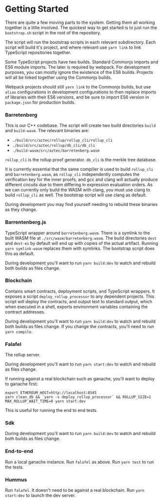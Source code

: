 # Getting Started

There are quite a few moving parts to the system. Getting them all working together is a little involved. The quickest
way to get started is to just run the `bootstrap.sh` script in the root of the repository.

The script will run the bootstrap scripts in each relevant subdirectory.
Each script will build it's project, and where relevant use `yarn link` to link TypeScript repositories together.

Some TypeScript projects have two builds. Standard Commonjs imports and ES6 module imports. The later is required by
webpack. For development purposes, you can mostly ignore the existence of the ES6 builds. Projects will all be linked
together using the Commonjs builds.

Webpack projects should still `yarn link` to the Commonjs builds, but use `alias` configurations in development
configurations to then replace imports of libraries with their ES6 versions, and be sure to import ES6 version
in `package.json` for production builds.

### Barretenberg

This is our C++ codebase. The script will create two build directories `build` and `build-wasm`.
The relevant binaries are:

- `./build/src/aztec/rollup/rollup_cli/rollup_cli`
- `./build/src/aztec/rollup/db_cli/db_cli`
- `./build-wasm/src/aztec/barretenberg.wasm`

`rollup_cli` is the rollup proof generator. `db_cli` is the merkle tree database.

It is currently essential that the same compilier is used to build `rollup_cli` and `barretenberg.wasm`, as `rollup_cli`
independently computes the verification key for the inner proofs, and gcc and clang will actually produce different
circuits due to them differing in expression evaluation orders. As we can currently only build the WASM with clang,
you must use clang to build `rollup_cli` as well. The bootstrap script will use clang as default.

During development you may find yourself needing to rebuild these binaries as they change.

### Barrentenberg.js

TypeScript wrapper around `barretenberg.wasm`. There is a symlink to the built WASM file at
`./src/wasm/barretenberg.wasm`. The build directories `dest` and `dest-es` by default will end up with copies of the
actual artifact. Running `yarn symlink-wasm` replaces them with symlinks. The bootstrap script does this as default.

During development you'll want to run `yarn build:dev` to watch and rebuild both builds as files change.

### Blockchain

Contains smart contracts, deployment scripts, and TypeScript wrappers. It exposes a script `deploy_rollup_processor`
to any dependent projects. This script will deploy the contracts, and output text to standard output, which when
executed in a shell, exports environment variables containing the contract addresses.

During development you'll want to run `yarn build:dev` to watch and rebuild both builds as files change. If you change
the contracts, you'll need to run `yarn compile`.

### Falafel

The rollup server.

During development you'll want to run `yarn start:dev` to watch and rebuild as files change.

If running against a real blockchain such as ganache, you'll want to deploy to ganache first:

```
export ETHEREUM_HOST=http://localhost:8545
yarn clean_db && `yarn -s deploy_rollup_processor` && ROLLUP_SIZE=1 MAX_ROLLUP_WAIT_TIME=0 yarn start:dev
```

This is useful for running the end to end tests.

### Sdk

During development you'll want to run `yarn build:dev` to watch and rebuild both builds as files change.

### End-to-end

Run a local ganache instance. Run `falafel` as above. Run `yarn test` to run the tests.

### Hummus

Run `falafel`. It doesn't need to be against a real blockchain. Run `yarn start:dev` to launch the dev server.
